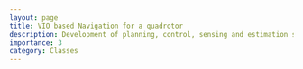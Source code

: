 ```yaml
---
layout: page
title: VIO based Navigation for a quadrotor
description: Development of planning, control, sensing and estimation stack for a quadrotor to navigate to a specified end goal
importance: 3
category: Classes
---
```


